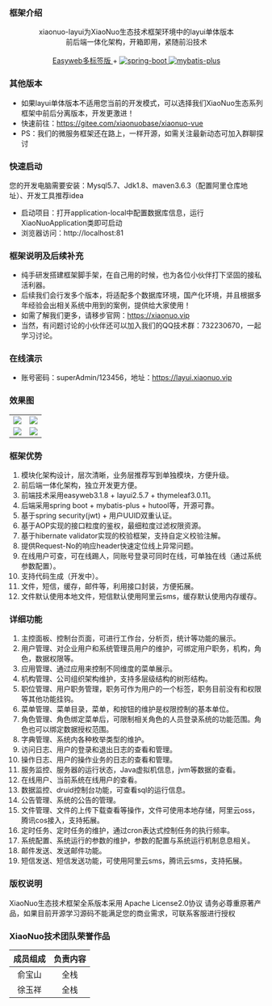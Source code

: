 ### 框架介绍

<p align="center">     
    <p align="center">
        xiaonuo-layui为XiaoNuo生态技术框架环境中的layui单体版本<br/>
        前后端一体化架构，开箱即用，紧随前沿技术<br/>
        <br>
        <a href="https://eleadmin.com/">
            Easyweb多标签版
        </a> 
        +
        <a href="http://spring.io/projects/spring-boot">
            <img src="https://img.shields.io/badge/spring--boot-2.3.1-green.svg" alt="spring-boot">
        </a>
        <a href="http://mp.baomidou.com">
            <img src="https://img.shields.io/badge/mybatis--plus-3.3.2-blue.svg" alt="mybatis-plus">
        </a>  
    </p>
</p>

### 其他版本

* 如果layui单体版本不适用您当前的开发模式，可以选择我们XiaoNuo生态系列框架中前后分离版本，开发更激进！
* 快速前往：https://gitee.com/xiaonuobase/xiaonuo-vue
* PS：我们的微服务框架还在路上，一样开源，如需关注最新动态可加入群聊探讨

### 快速启动

您的开发电脑需要安装：Mysql5.7、Jdk1.8、maven3.6.3（配置阿里仓库地址）、开发工具推荐idea

* 启动项目：打开application-local中配置数据库信息，运行XiaoNuoApplication类即可启动
* 浏览器访问：http://localhost:81 

### 框架说明及后续补充

* 纯手研发搭建框架脚手架，在自己用的时候，也为各位小伙伴打下坚固的接私活利器。
* 后续我们会行发多个版本，将适配多个数据库环境，国产化环境，并且根据多年经验会出相关系统中用到的案例，提供给大家使用！
* 如需了解我们更多，请移步官网：https://xiaonuo.vip
* 当然，有问题讨论的小伙伴还可以加入我们的QQ技术群：732230670，一起学习讨论。

### 在线演示

* 账号密码：superAdmin/123456，地址：https://layui.xiaonuo.vip

### 效果图

<table>
    <tr>
        <td><img src="https://images.gitee.com/uploads/images/2020/1208/133700_7ac34c34_1980003.jpeg"/></td>
        <td><img src="https://oscimg.oschina.net/oscnet/up-2fdc89f86ea0262192419498c16cb8af88f.png"/></td>
    </tr>
    <tr>
        <td><img src="https://oscimg.oschina.net/oscnet/up-6d5b2b30bf4f115179db0e05a45017c9d71.png"/></td>
        <td><img src="https://oscimg.oschina.net/oscnet/up-ef5ed84b0a69351c0398a67ee36cb7cb946.png"/></td>
    </tr>
</table>

### 框架优势

1. 模块化架构设计，层次清晰，业务层推荐写到单独模块，方便升级。
2. 前后端一体化架构，独立开发更方便。
3. 前端技术采用easyweb3.1.8 + layui2.5.7 + thymeleaf3.0.11。
3. 后端采用spring boot + mybatis-plus + hutool等，开源可靠。
4. 基于spring security(jwt) + 用户UUID双重认证。
5. 基于AOP实现的接口粒度的鉴权，最细粒度过滤权限资源。
6. 基于hibernate validator实现的校验框架，支持自定义校验注解。
7. 提供Request-No的响应header快速定位线上异常问题。
8. 在线用户可查，可在线踢人，同账号登录可同时在线，可单独在线（通过系统参数配置）。
9. 支持代码生成（开发中）。
10. 文件，短信，缓存，邮件等，利用接口封装，方便拓展。
11. 文件默认使用本地文件，短信默认使用阿里云sms，缓存默认使用内存缓存。

### 详细功能

1. 主控面板、控制台页面，可进行工作台，分析页，统计等功能的展示。
2. 用户管理、对企业用户和系统管理员用户的维护，可绑定用户职务，机构，角色，数据权限等。
3. 应用管理、通过应用来控制不同维度的菜单展示。
4. 机构管理、公司组织架构维护，支持多层级结构的树形结构。
5. 职位管理、用户职务管理，职务可作为用户的一个标签，职务目前没有和权限等其他功能挂钩。
6. 菜单管理、菜单目录，菜单，和按钮的维护是权限控制的基本单位。
7. 角色管理、角色绑定菜单后，可限制相关角色的人员登录系统的功能范围。角色也可以绑定数据授权范围。
8. 字典管理、系统内各种枚举类型的维护。
9. 访问日志、用户的登录和退出日志的查看和管理。
10. 操作日志、用户的操作业务的日志的查看和管理。
11. 服务监控、服务器的运行状态，Java虚拟机信息，jvm等数据的查看。
12. 在线用户、当前系统在线用户的查看。
13. 数据监控、druid控制台功能，可查看sql的运行信息。
14. 公告管理、系统的公告的管理。
15. 文件管理、文件的上传下载查看等操作，文件可使用本地存储，阿里云oss，腾讯cos接入，支持拓展。
16. 定时任务、定时任务的维护，通过cron表达式控制任务的执行频率。
17. 系统配置、系统运行的参数的维护，参数的配置与系统运行机制息息相关。
18. 邮件发送、发送邮件功能。
19. 短信发送、短信发送功能，可使用阿里云sms，腾讯云sms，支持拓展。

### 版权说明

XiaoNuo生态技术框架全系版本采用 Apache License2.0协议
请务必尊重原著产品，如果目前开源学习源码不能满足您的商业需求，可联系客服进行授权

### XiaoNuo技术团队荣誉作品

| 成员组成 | 负责内容 |
| :---: | :---: |
| 俞宝山 | 全栈 |
| 徐玉祥 | 全栈 | 
